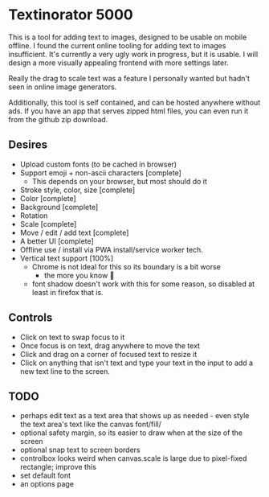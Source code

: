 # Textinorator 5000

This is a tool for adding text to images, designed to be usable on mobile offline. I found the current online tooling for adding text to images insufficient. It's currently a very ugly work in progress, but it is usable. I will design a more visually appealing frontend with more settings later.

Really the drag to scale text was a feature I personally wanted but hadn't seen in online image generators.

Additionally, this tool is self contained, and can be hosted anywhere without ads. If you have an app that serves zipped html files, you can even run it from the github zip download.

## Desires

- Upload custom fonts (to be cached in browser)
- Support emoji + non-ascii characters [complete]
  - This depends on your browser, but most should do it
- Stroke style, color, size [complete]
- Color [complete]
- Background [complete]
- Rotation
- Scale [complete]
- Move / edit / add text [complete]
- A better UI [complete]
- Offline use / install via PWA install/service worker tech.
- Vertical text support [100%]
	- Chrome is not ideal for this so its boundary is a bit worse
	  - the more you know 🌠
  - font shadow doesn't work with this for some reason, so disabled
	  at least in firefox that is.

## Controls

- Click on text to swap focus to it
- Once focus is on text, drag anywhere to move the text
- Click and drag on a corner of focused text to resize it
- Click on anything that isn't text and type your text in the input
  to add a new text line to the screen.


## TODO

- perhaps edit text as a text area that shows up as needed - even style the
  text area's text like the canvas font/fill/
- optional safety margin, so its easier to draw when at the size of the screen
- optional snap text to screen borders
- controlbox looks weird when canvas.scale is large due to pixel-fixed rectangle; improve this
- set default font
- an options page
